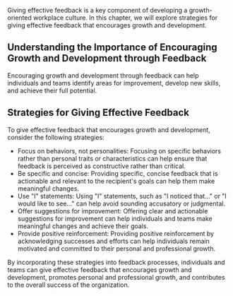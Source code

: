 
Giving effective feedback is a key component of developing a growth-oriented workplace culture. In this chapter, we will explore strategies for giving effective feedback that encourages growth and development.

Understanding the Importance of Encouraging Growth and Development through Feedback
-----------------------------------------------------------------------------------

Encouraging growth and development through feedback can help individuals and teams identify areas for improvement, develop new skills, and achieve their full potential.

Strategies for Giving Effective Feedback
----------------------------------------

To give effective feedback that encourages growth and development, consider the following strategies:

* Focus on behaviors, not personalities: Focusing on specific behaviors rather than personal traits or characteristics can help ensure that feedback is perceived as constructive rather than critical.
* Be specific and concise: Providing specific, concise feedback that is actionable and relevant to the recipient's goals can help them make meaningful changes.
* Use "I" statements: Using "I" statements, such as "I noticed that..." or "I would like to see..." can help avoid sounding accusatory or judgmental.
* Offer suggestions for improvement: Offering clear and actionable suggestions for improvement can help individuals and teams make meaningful changes and achieve their goals.
* Provide positive reinforcement: Providing positive reinforcement by acknowledging successes and efforts can help individuals remain motivated and committed to their personal and professional growth.

By incorporating these strategies into feedback processes, individuals and teams can give effective feedback that encourages growth and development, promotes personal and professional growth, and contributes to the overall success of the organization.
